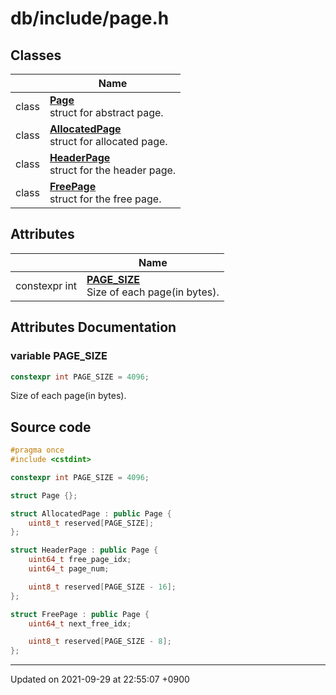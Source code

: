 

# db/include/page.h



## Classes

|                | Name           |
| -------------- | -------------- |
| class | **[Page](/Classes/Page)** <br>struct for abstract page.  |
| class | **[AllocatedPage](/Classes/AllocatedPage)** <br>struct for allocated page.  |
| class | **[HeaderPage](/Classes/HeaderPage)** <br>struct for the header page.  |
| class | **[FreePage](/Classes/FreePage)** <br>struct for the free page.  |

## Attributes

|                | Name           |
| -------------- | -------------- |
| constexpr int | **[PAGE_SIZE](/Files/db/include/page.h#variable-page_size)** <br>Size of each page(in bytes).  |



## Attributes Documentation

### variable PAGE_SIZE

```cpp
constexpr int PAGE_SIZE = 4096;
```

Size of each page(in bytes). 


## Source code

```cpp
#pragma once
#include <cstdint>

constexpr int PAGE_SIZE = 4096;

struct Page {};

struct AllocatedPage : public Page {
    uint8_t reserved[PAGE_SIZE];
};

struct HeaderPage : public Page {
    uint64_t free_page_idx;
    uint64_t page_num;

    uint8_t reserved[PAGE_SIZE - 16];
};

struct FreePage : public Page {
    uint64_t next_free_idx;

    uint8_t reserved[PAGE_SIZE - 8];
};
```


-------------------------------

Updated on 2021-09-29 at 22:55:07 +0900
